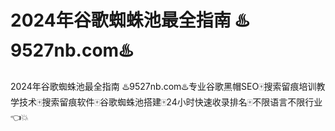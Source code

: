 # 2024年谷歌蜘蛛池最全指南 ♨️9527nb.com♨️

2024年谷歌蜘蛛池最全指南 ♨️9527nb.com♨️专业谷歌黑帽SEO🀄搜索留痕培训教学技术🀄搜索留痕软件🀄谷歌蜘蛛池搭建🀄24小时快速收录排名🀄不限语言不限行业👈💥